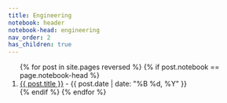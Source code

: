 ```yaml
---
title: Engineering
notebook: header
notebook-head: engineering
nav_order: 2
has_children: true
---
```


<ol>
{% for post in site.pages reversed %}
{% if post.notebook == page.notebook-head %}
    <li>
    <a href="{{ post.url | absolute_url }}">{{ post.title }}</a> 
    - {{ post.date | date: "%B %d, %Y" }}
    </li>
{% endif %}
{% endfor %}
</ol>

